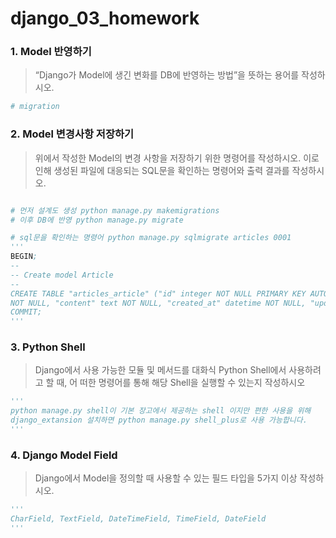 # django_03_homework





### 1. Model 반영하기

> “Django가 Model에 생긴 변화를 DB에 반영하는 방법”을 뜻하는 용어를 작성하시오.

``` python
# migration
```





### 2. Model 변경사항 저장하기

> 위에서 작성한 Model의 변경 사항을 저장하기 위한 명령어를 작성하시오. 이로 인해 생성된 파일에 대응되는 SQL문을 확인하는 명령어와 출력 결과를 작성하시오.

``` python

# 먼저 설계도 생성 python manage.py makemigrations
# 이후 DB에 반영 python manage.py migrate

# sql문을 확인하는 명령어 python manage.py sqlmigrate articles 0001
'''
BEGIN;
--
-- Create model Article
--
CREATE TABLE "articles_article" ("id" integer NOT NULL PRIMARY KEY AUTOINCREMENT, "title" varchar(100)
NOT NULL, "content" text NOT NULL, "created_at" datetime NOT NULL, "updated_at" datetime NOT NULL);
COMMIT;
'''

```





### 3. Python Shell

> Django에서 사용 가능한 모듈 및 메서드를 대화식 Python Shell에서 사용하려고 할 때, 어
> 떠한 명령어를 통해 해당 Shell을 실행할 수 있는지 작성하시오

``` python
'''
python manage.py shell이 기본 장고에서 제공하는 shell 이지만 편한 사용을 위해
django_extansion 설치하면 python manage.py shell_plus로 사용 가능합니다.
'''
```





### 4. Django Model Field

> Django에서 Model을 정의할 때 사용할 수 있는 필드 타입을 5가지 이상 작성하시오.

``` python
'''
CharField, TextField, DateTimeField, TimeField, DateField
'''
```

